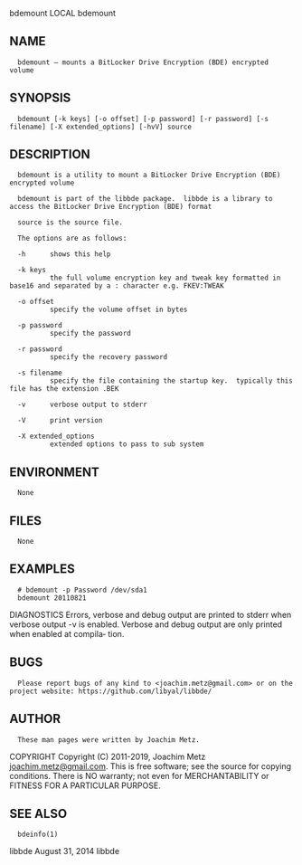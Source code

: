   bdemount                                                                        LOCAL                                                                       bdemount
 
## NAME
      bdemount — mounts a BitLocker Drive Encryption (BDE) encrypted volume
 
## SYNOPSIS
      bdemount [-k keys] [-o offset] [-p password] [-r password] [-s filename] [-X extended_options] [-hvV] source
 
## DESCRIPTION
      bdemount is a utility to mount a BitLocker Drive Encryption (BDE) encrypted volume
 
      bdemount is part of the libbde package.  libbde is a library to access the BitLocker Drive Encryption (BDE) format
 
      source is the source file.
 
      The options are as follows:
 
      -h      shows this help
 
      -k keys
              the full volume encryption key and tweak key formatted in base16 and separated by a : character e.g. FKEV:TWEAK
 
      -o offset
              specify the volume offset in bytes
 
      -p password
              specify the password
 
      -r password
              specify the recovery password
 
      -s filename
              specify the file containing the startup key.  typically this file has the extension .BEK
 
      -v      verbose output to stderr
 
      -V      print version
 
      -X extended_options
              extended options to pass to sub system
 
## ENVIRONMENT
      None
 
## FILES
      None
 
## EXAMPLES
      # bdemount -p Password /dev/sda1
      bdemount 20110821
 
 DIAGNOSTICS
      Errors, verbose and debug output are printed to stderr when verbose output -v is enabled.  Verbose and debug output are only printed when enabled at compila‐
      tion.
 
## BUGS
      Please report bugs of any kind to <joachim.metz@gmail.com> or on the project website: https://github.com/libyal/libbde/
 
## AUTHOR
      These man pages were written by Joachim Metz.
 
 COPYRIGHT
      Copyright (C) 2011-2019, Joachim Metz <joachim.metz@gmail.com>.  This is free software; see the source for copying conditions. There is NO warranty; not even
      for MERCHANTABILITY or FITNESS FOR A PARTICULAR PURPOSE.
 
## SEE ALSO
      bdeinfo(1)
 
 libbde                                                                     August 31, 2014                                                                    libbde
